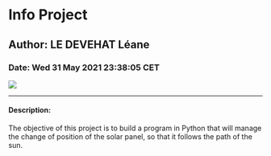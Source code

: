 # Info Project
## Author: LE DEVEHAT Léane
### Date: Wed 31 May 2021 23:38:05 CET
![](https://img.shields.io/badge/Python-%3E%3D3.9-blue.svg)

---

#### Description:

The objective of this project is to build a program in Python that will manage the change of position of the solar panel, so that it follows the path of the sun.
